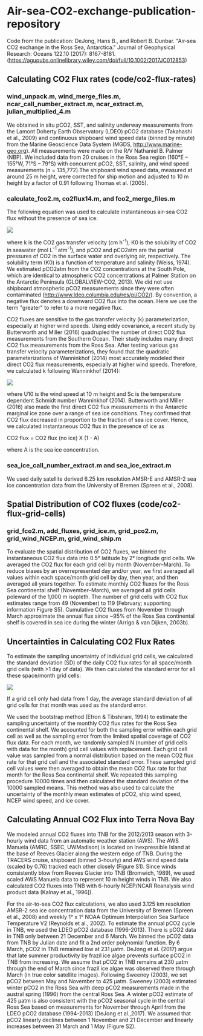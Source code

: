 # Air-sea-CO2-exchange-publication-repository
Code from the publication: DeJong, Hans B., and Robert B. Dunbar. "Air‐sea CO2 exchange in the Ross Sea, Antarctica." Journal of Geophysical Research: Oceans 122.10 (2017): 8167-8181. (https://agupubs.onlinelibrary.wiley.com/doi/full/10.1002/2017JC012853)

## Calculating CO2 Flux rates (code/co2-flux-rates)

### wind_unpack.m, wind_merge_files.m, ncar_call_number_extract.m, ncar_extract.m, julian_multiplied_4.m
We obtained in situ pCO2, SST, and salinity underway measurements from the Lamont Doherty Earth Observatory (LDEO) pCO2 database (Takahashi et al., 2009) and continuous shipboard wind speed data (binned by minute) from the Marine Geoscience Data System
(MGDS, http://www.marine-geo.org). All measurements were made on the R/V Nathaniel B. Palmer (NBP). We included data from 20 cruises in the Ross Sea region (160°E – 155°W, 71°S – 79°S) with concurrent pCO2, SST, salinity, and wind speed measurements (n = 135,772).The shipboard wind speed data, measured at around 25 m height, were corrected for ship motion and adjusted to 10 m height by a factor of 0.91 following Thomas et al. (2005). 

### calculate_fco2.m, co2flux14.m, and fco2_merge_files.m

The following equation was used to calculate instantaneous air-sea CO2 flux without the presence of sea ice:

<img src="https://render.githubusercontent.com/render/math?math=CO_{2} flux = k K_0 (pCO_2 - pCO_{2atm})">

where k is the CO2 gas transfer velocity (cm h<sup>-1</sup>), K0 is the solubility of CO2 in seawater (mol L<sup>-1</sup> atm<sup>-1</sup>), and pCO2 and pCO2atm are the partial pressures of CO2 in the surface water and overlying air, respectively. The solubility term (K0) is a function of temperature and salinity (Weiss, 1974). We estimated pCO2atm from the CO2 concentrations at the South Pole, which are identical to atmospheric CO2 concentrations at Palmer Station on the Antarctic Peninsula (GLOBALVIEW-CO2, 2013). We did not use shipboard atmospheric pCO2 measurements since they were often contaminated (http://www.ldeo.columbia.edu/res/pi/CO2/). By convention, a negative flux denotes a downward CO2 flux into the ocean. Here we use the term "greater" to refer to a more negative flux.

CO2 fluxes are sensitive to the gas transfer velocity (k) parameterization, especially at higher wind speeds. Using eddy covariance, a recent study by Butterworth and Miller (2016) quadrupled the number of direct CO2 flux measurements from the Southern Ocean. Their study includes many direct CO2 flux measurements from the Ross Sea. After testing various gas transfer velocity parameterizations, they found that the quadratic parameterizations of Wanninkhof (2014) most accurately modeled their direct CO2 flux measurements, especially at higher wind speeds. Therefore, we calculated k following Wanninkhof (2014):

<img src="https://render.githubusercontent.com/render/math?math=k = 0.251 \ U_{10}^2 \ (Sc/660)^{-0.5} ">

where U10 is the wind speed at 10 m height and Sc is the temperature dependent Schmidt number Wanninkhof (2014). Butterworth and Miller (2016) also made the first direct CO2 flux measurements in the Antarctic marginal ice zone over a range of sea ice conditions. They confirmed that CO2 flux decreased in proportion to the fraction of sea ice cover. Hence, we calculated instantaneous CO2 flux in the presence of ice as

CO2 flux = CO2 flux (no ice) X (1 - A)

where A is the sea ice concentration. 

### sea_ice_call_number_extract.m and sea_ice_extract.m

We used daily satellite derived 6.25 km resolution AMSR-E and AMSR-2 sea ice concentration data from the University of Bremen (Spreen et al., 2008). 



## Spatial Distribution of CO2 fluxes (code/co2-flux-grid-cells)

### grid_fco2.m, add_fluxes, grid_ice.m, grid_pco2.m, grid_wind_NCEP.m, grid_wind_ship.m
To evaluate the spatial distribution of CO2 fluxes, we binned the instantaneous CO2 flux data into 0.5° latitude by 2° longitude grid cells. We averaged the CO2 flux for each grid cell by month (November–March). To reduce biases by an overrepresented day and/or year, we first averaged all values within each space/month grid cell by day, then year, and then averaged all years together. To estimate monthly CO2 fluxes for the Ross Sea continental shelf (November–March), we averaged all grid cells poleward of the 1,000 m isopleth. The number of grid cells with CO2 flux estimates range from 49 (November) to 119 (February; supporting information Figure S5). Cumulative CO2 fluxes from November through March approximate the annual flux since ~95% of the Ross Sea continental shelf is covered in sea ice during the winter (Arrigo & van Dijken, 2003b).

## Uncertainties in Calculating CO2 Flux Rates

To estimate the sampling uncertainty of individual grid cells, we calculated the standard deviation (SD) of the daily CO2 flux rates for all space/month grid cells (with >1 day of data). We then calculated the standard error for all these space/month grid cells:

<img src="https://render.githubusercontent.com/render/math?math=Standard \ Error = \frac{Standard \ Deviation}{\sqrt{num \ days \ of \data}} ">

If a grid cell only had data from 1 day, the average standard deviation of all grid cells for that month was used as the standard error.

We used the bootstrap method (Efron & Tibshirani, 1994) to estimate the sampling uncertainty of the monthly CO2 flux rates for the Ross Sea continental shelf. We accounted for both the sampling error within each grid cell as well as the sampling error from the limited spatial coverage of CO2 flux data. For each month, we randomly sampled N (number of grid cells with data for the month) grid cell values with replacement. Each grid cell value was sampled from a normal distribution based on the mean CO2 flux rate for that
grid cell and the associated standard error. These sampled grid cell values were then averaged to obtain the mean CO2 flux rate for that month for the Ross Sea continental shelf. We repeated this sampling procedure 10000 times and then calculated the standard deviation of the 10000 sampled means. This method was also used to calculate the uncertainty of the monthly mean estimates of pCO2, ship wind speed, NCEP wind speed, and ice cover.

## Calculating Annual CO2 Flux into Terra Nova Bay

We modeled annual CO2 fluxes into TNB for the 2012/2013 season with 3-hourly wind data from an automatic weather station (AWS). The AWS Manuela (AMRC, SSEC, UWMadison) is located on Inexpressible Island at the base of Reeves Glacier along the western edge of TNB. During the TRACERS cruise, shipboard (binned 3-hourly) and AWS wind speed data (scaled by 0.76) tracked each other closely (Figure S1). Since
winds consistently blow from Reeves Glacier into TNB (Bromwich, 1989), we used scaled AWS Manuela data to represent 10 m height winds in TNB. We also calculated CO2 fluxes into TNB with 6-hourly NCEP/NCAR Reanalysis wind product data (Kalnay et al., 1996]).

For the air-to-sea CO2 flux calculations, we also used 3.125 km resolution AMSR-2 sea ice concentration data from the University of Bremen (Spreen et al., 2008) and weekly 1° x 1° NOAA Optimum Interpolation Sea Surface Temperature V2 (Reynolds et al., 2002). To estimate the annual pCO2 cycle in TNB, we used the LDEO pCO2 database (1996-2013). There is pCO2 data in TNB only between 21 December and 6 March. We binned the pCO2 data from TNB by Julian date and fit a 2nd order polynomial function. By 6 March, pCO2 in TNB remained low at 231 µatm. DeJong et al. (2017) argue that late summer productivity by frazil ice algae prevents surface pCO2 in TNB from increasing. We assume that pCO2 in TNB remains at 230 µatm through the end of March since frazil ice algae was observed there through March (in true color satellite images). Following Sweeney (2003), we set pCO2 between May and November to 425 µatm. Sweeney (2003)
estimated winter pCO2 in the Ross Sea with deep pCO2 measurements made in the austral spring (1996) from the central Ross Sea. A winter pCO2 estimate of 425 µatm is also consistent with the pCO2 seasonal cycle in the central Ross Sea based on measurements for November through April from the LDEO pCO2 database (1994-2013) (DeJong et al.,2017). We assumed that pCO2 linearly declines between 1 November and 21 December and linearly increases between 31 March and 1 May (Figure S2).

